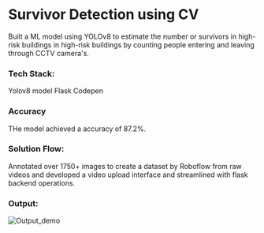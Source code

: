 # Survivor Detection using CV

Built a ML model using YOLOv8 to estimate the number or survivors in high-risk buildings 
in high-risk buildings by counting people entering and leaving through CCTV camera's.

### Tech Stack:
Yolov8 model 
Flask
Codepen

### Accuracy
THe model achieved a accuracy of 87.2%.

### Solution Flow:
Annotated over 1750+ images to create a dataset by Roboflow from raw videos and developed a video upload interface
and streamlined with flask backend operations.

### Output:
![Output_demo](https://res.cloudinary.com/drmf1p99g/image/upload/v1726939224/Screenshot_2024-09-21_223840_jaet5x.png)



